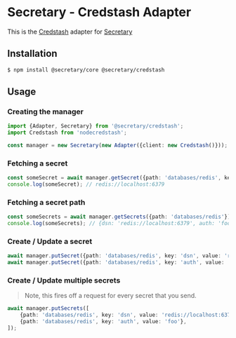 # Secretary - Credstash Adapter

This is the [Credstash](https://github.com/DavidTanner/nodecredstash) adapter for [Secretary](https://github.com/secretarysecrets/node)

## Installation 

```bash
$ npm install @secretary/core @secretary/credstash
```

## Usage

### Creating the manager
```typescript
import {Adapter, Secretary} from '@secretary/credstash';
import Credstash from 'nodecredstash';

const manager = new Secretary(new Adapter({client: new Credstash()}));
```

### Fetching a secret

```typescript
const someSecret = await manager.getSecret({path: 'databases/redis', key: 'dsn'});
console.log(someSecret); // redis://localhost:6379
```

### Fetching a secret path

```typescript
const someSecrets = await manager.getSecrets({path: 'databases/redis'});
console.log(someSecrets); // {dsn: 'redis://localhost:6379', auth: 'foo'}
```

### Create / Update a secret

```typescript
await manager.putSecret({path: 'databases/redis', key: 'dsn', value: 'redis://localhost:6379'});
await manager.putSecret({path: 'databases/redis', key: 'auth', value: 'foo'});
```

### Create / Update multiple secrets

> Note, this fires off a request for every secret that you send. 

```typescript
await manager.putSecrets([
    {path: 'databases/redis', key: 'dsn', value: 'redis://localhost:6379'},
    {path: 'databases/redis', key: 'auth', value: 'foo'},
]);
```
